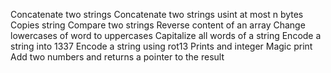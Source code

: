 Concatenate two strings
Concatenate two strings usint at most n bytes
Copies string
Compare two strings
Reverse content of an array
Change lowercases of word to uppercases
Capitalize all words of a string
Encode a string into 1337
Encode a string using rot13
Prints and integer
Magic print
Add two numbers and returns a pointer to the result
